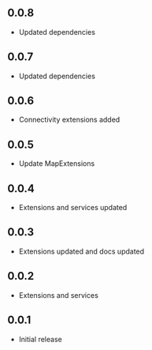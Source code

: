 ## 0.0.8
* Updated dependencies

## 0.0.7
* Updated dependencies

## 0.0.6
* Connectivity extensions added

## 0.0.5
* Update MapExtensions

## 0.0.4
* Extensions and services updated 

## 0.0.3
* Extensions updated and docs updated

## 0.0.2
* Extensions and services

## 0.0.1
* Initial release